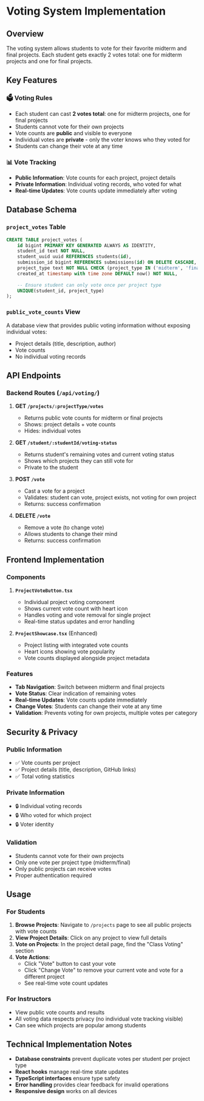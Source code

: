 # Voting System Implementation

## Overview

The voting system allows students to vote for their favorite midterm and final projects. Each student gets exactly 2 votes total: one for midterm projects and one for final projects.

## Key Features

### 🗳️ **Voting Rules**
- Each student can cast **2 votes total**: one for midterm projects, one for final projects
- Students cannot vote for their own projects
- Vote counts are **public** and visible to everyone
- Individual votes are **private** - only the voter knows who they voted for
- Students can change their vote at any time

### 📊 **Vote Tracking**
- **Public Information**: Vote counts for each project, project details
- **Private Information**: Individual voting records, who voted for what
- **Real-time Updates**: Vote counts update immediately after voting

## Database Schema

### `project_votes` Table
```sql
CREATE TABLE project_votes (
    id bigint PRIMARY KEY GENERATED ALWAYS AS IDENTITY,
    student_id text NOT NULL,
    student_uuid uuid REFERENCES students(id),
    submission_id bigint REFERENCES submissions(id) ON DELETE CASCADE,
    project_type text NOT NULL CHECK (project_type IN ('midterm', 'final')),
    created_at timestamp with time zone DEFAULT now() NOT NULL,
    
    -- Ensure student can only vote once per project type
    UNIQUE(student_id, project_type)
);
```

### `public_vote_counts` View
A database view that provides public voting information without exposing individual votes:
- Project details (title, description, author)
- Vote counts
- No individual voting records

## API Endpoints

### Backend Routes (`/api/voting/`)

1. **GET `/projects/:projectType/votes`**
   - Returns public vote counts for midterm or final projects
   - Shows: project details + vote counts
   - Hides: individual votes

2. **GET `/student/:studentId/voting-status`**
   - Returns student's remaining votes and current voting status
   - Shows which projects they can still vote for
   - Private to the student

3. **POST `/vote`**
   - Cast a vote for a project
   - Validates: student can vote, project exists, not voting for own project
   - Returns: success confirmation

4. **DELETE `/vote`**
   - Remove a vote (to change vote)
   - Allows students to change their mind
   - Returns: success confirmation

## Frontend Implementation

### Components

1. **`ProjectVoteButton.tsx`**
   - Individual project voting component
   - Shows current vote count with heart icon
   - Handles voting and vote removal for single project
   - Real-time status updates and error handling

2. **`ProjectShowcase.tsx`** (Enhanced)
   - Project listing with integrated vote counts
   - Heart icons showing vote popularity
   - Vote counts displayed alongside project metadata

### Features
- **Tab Navigation**: Switch between midterm and final projects
- **Vote Status**: Clear indication of remaining votes
- **Real-time Updates**: Vote counts update immediately
- **Change Votes**: Students can change their vote at any time
- **Validation**: Prevents voting for own projects, multiple votes per category

## Security & Privacy

### Public Information
- ✅ Vote counts per project
- ✅ Project details (title, description, GitHub links)
- ✅ Total voting statistics

### Private Information
- 🔒 Individual voting records
- 🔒 Who voted for which project
- 🔒 Voter identity

### Validation
- Students cannot vote for their own projects
- Only one vote per project type (midterm/final)
- Only public projects can receive votes
- Proper authentication required

## Usage

### For Students
1. **Browse Projects**: Navigate to `/projects` page to see all public projects with vote counts
2. **View Project Details**: Click on any project to view full details
3. **Vote on Projects**: In the project detail page, find the "Class Voting" section
4. **Vote Actions**:
   - Click "Vote" button to cast your vote
   - Click "Change Vote" to remove your current vote and vote for a different project
   - See real-time vote count updates

### For Instructors
- View public vote counts and results
- All voting data respects privacy (no individual vote tracking visible)
- Can see which projects are popular among students

## Technical Implementation Notes

- **Database constraints** prevent duplicate votes per student per project type
- **React hooks** manage real-time state updates
- **TypeScript interfaces** ensure type safety
- **Error handling** provides clear feedback for invalid operations
- **Responsive design** works on all devices